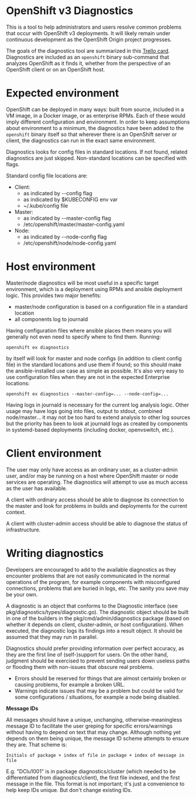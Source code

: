OpenShift v3 Diagnostics
========================

This is a tool to help administrators and users resolve common problems
that occur with OpenShift v3 deployments. It will likely remain
under continuous development as the OpenShift Origin project progresses.

The goals of the diagnostics tool are summarized in this [Trello
card](https://trello.com/c/LdUogKuN). Diagnostics are included as an
`openshift` binary sub-command that analyzes OpenShift as it finds it,
whether from the perspective of an OpenShift client or on an OpenShift
host.

Expected environment
====================

OpenShift can be deployed in many ways: built from source, included
in a VM image, in a Docker image, or as enterprise RPMs. Each of these
would imply different configuration and environment. In order to keep
assumptions about environment to a minimum, the diagnostics have been
added to the `openshift` binary itself so that wherever there is an
OpenShift server or client, the diagnostics can run in the exact same
environment.

Diagnostics looks for config files in standard locations. If not found,
related diagnostics are just skipped. Non-standard locations can be
specified with flags.

Standard config file locations are:

* Client:
  * as indicated by --config flag
  * as indicated by $KUBECONFIG env var
  * ~/.kube/config file
* Master:
  * as indicated by --master-config flag
  * /etc/openshift/master/master-config.yaml
* Node:
  * as indicated by --node-config flag
  * /etc/openshift/node/node-config.yaml

Host environment
================

Master/node diagnostics will be most useful in a specific target
environment, which is a deployment using RPMs and ansible deployment
logic. This provides two major benefits:

* master/node configuration is based on a configuration file in a standard location
* all components log to journald

Having configuration files where ansible places them means you will generally
not even need to specify where to find them. Running:

    openshift ex diagnostics

by itself will look for master and node configs (in addition to client
config file) in the standard locations and use them if found; so this
should make the ansible-installed use case as simple as possible. It's also
very easy to use configuration files when they are not in the expected
Enterprise locations:

    openshift ex diagnostics --master-config=... --node-config=...

Having logs in journald is necessary for the current log analysis
logic. Other usage may have logs going into files, output to stdout,
combined node/master... it may not be too hard to extend analysis to
other log sources but the priority has been to look at journald logs
as created by components in systemd-based deployments (including docker,
openvswitch, etc.).

Client environment
==================

The user may only have access as an ordinary user, as a cluster-admin
user, and/or may be running on a host where OpenShift master or node
services are operating. The diagnostics will attempt to use as much
access as the user has available.

A client with ordinary access should be able to diagnose its connection
to the master and look for problems in builds and deployments for the
current context.

A client with cluster-admin access should be able to diagnose the
status of infrastructure.

Writing diagnostics
===================

Developers are encouraged to add to the available diagnostics as they
encounter problems that are not easily communicated in the normal
operations of the program, for example components with misconfigured
connections, problems that are buried in logs, etc. The sanity you
save may be your own.

A diagnostic is an object that conforms to the Diagnostic interface
(see pkg/diagnostics/types/diagnostic.go). The diagnostic object should
be built in one of the builders in the pkg/cmd/admin/diagnostics
package (based on whether it depends on client, cluster-admin, or host
configuration). When executed, the diagnostic logs its findings into
a result object. It should be assumed that they may run in parallel.

Diagnostics should prefer providing information over perfect accuracy,
as they are the first line of (self-)support for users. On the other
hand, judgment should be exercised to prevent sending users down useless
paths or flooding them with non-issues that obscure real problems.

* Errors should be reserved for things that are almost certainly broken
  or causing problems, for example a broken URL.
* Warnings indicate issues that may be a problem but could be valid for
  some configurations / situations, for example a node being disabled.

**Message IDs**

All messages should have a unique, unchanging, otherwise-meaningless
message ID to facilitate the user greping for specific errors/warnings
without having to depend on text that may change. Although nothing yet
depends on them being unique, the message ID scheme attempts to ensure
they are. That scheme is:

    Initials of package + index of file in package + index of message in file

E.g. "DClu1001" is in package diagnostics/cluster (which needed to be
differentiated from diagnostics/client), the first file indexed, and
the first message in the file.  This format is not important; it's just
a convenience to help keep IDs unique. But don't change existing IDs.
